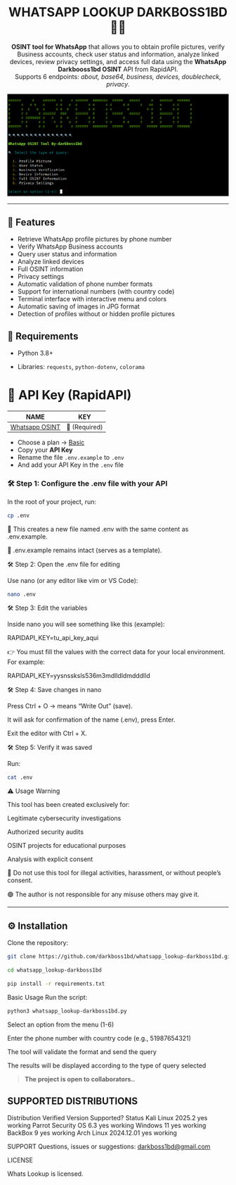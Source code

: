 <h1 align="center">WHATSAPP LOOKUP DARKBOSS1BD 🕵️‍♂️</h1>

<p align="center">
  <strong>OSINT tool for WhatsApp</strong> that allows you to obtain profile pictures, 
  verify Business accounts, check user status and information, 
  analyze linked devices, review privacy settings, and 
  access full data using the <strong>WhatsApp Darkbooss1bd OSINT</strong> API from RapidAPI.
  <br>
  Supports 6 endpoints: <em>about, base64, business, devices, doublecheck, privacy</em>.
</p>

<p align="center">
  <img src="assets/2025-09-17_141703.png" title="WHATSAOO LOOKUP DARKBOSS1BD" alt="WHATS LOOKUP" width="600"/>
</p>

---

## 🚀 Features

- Retrieve WhatsApp profile pictures by phone number
- Verify WhatsApp Business accounts
- Query user status and information
- Analyze linked devices
- Full OSINT information
- Privacy settings
- Automatic validation of phone number formats
- Support for international numbers (with country code)
- Terminal interface with interactive menu and colors
- Automatic saving of images in JPG format
- Detection of profiles without or hidden profile pictures

## 📌 Requirements

- Python 3.8+

- Libraries: `requests`, `python-dotenv`, `colorama`

# 🔑 API Key (RapidAPI)

NAME | KEY |
| ------------------- |-------------- |
| [Whatsapp OSINT](https://rapidapi.com/inutil-inutil-default/api/whatsapp-osint) |  🔑 (Required) |

- Choose a plan → [Basic](https://rapidapi.com/inutil-inutil-default/api/whatsapp-osint/pricing)  
- Copy your **API Key**  
- Rename the file `.env.example` to `.env`  
- And add your API Key in the `.env` file

### 🛠️ Step 1: Configure the .env file with your API

In the root of your project, run:
```bash
cp .env
```
🔹 This creates a new file named .env with the same content as .env.example.

🔹 .env.example remains intact (serves as a template).

🛠️ Step 2: Open the .env file for editing

Use nano (or any editor like vim or VS Code):
```bash
nano .env
```

🛠️ Step 3: Edit the variables

Inside nano you will see something like this (example):

RAPIDAPI_KEY=tu_api_key_aqui

👉 You must fill the values with the correct data for your local environment.
For example:

RAPIDAPI_KEY=yysnssksls536m3mdlldldmdddlld

🛠️ Step 4: Save changes in nano

Press Ctrl + O → means “Write Out” (save).

It will ask for confirmation of the name (.env), press Enter.

Exit the editor with Ctrl + X.

🛠️ Step 5: Verify it was saved

Run:
```bash
cat .env
```

⚠️ Usage Warning

This tool has been created exclusively for:

Legitimate cybersecurity investigations

Authorized security audits

OSINT projects for educational purposes

Analysis with explicit consent

🔴 Do not use this tool for illegal activities, harassment, or without people’s consent.

🟢 The author is not responsible for any misuse others may give it.

---
## ⚙️ Installation

Clone the repository:

```bash
git clone https://github.com/darkboss1bd/whatsapp_lookup-darkboss1bd.git
```
```bash
cd whatsapp_lookup-darkboss1bd
```
```bash
pip install -r requirements.txt
```

 Basic Usage
Run the script:
```bash
python3 whatsapp_lookup-darkboss1bd.py
```
Select an option from the menu (1-6)

Enter the phone number with country code (e.g., 51987654321)

The tool will validate the format and send the query

The results will be displayed according to the type of query selected

> **The project is open to collaborators..**


## SUPPORTED DISTRIBUTIONS
Distribution	Verified Version	Supported?	Status
Kali Linux	2025.2	yes	working
Parrot Security OS	6.3	yes	working
Windows	11	yes	working
BackBox	9	yes	working
Arch Linux	2024.12.01	yes	working

SUPPORT
Questions, issues or suggestions: darkboss1bd@gmail.com

LICENSE

 Whats Lookup is licensed.


